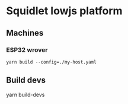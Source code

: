 # Squidlet lowjs platform

## Machines

### ESP32 wrover

    yarn build --config=./my-host.yaml

## Build devs

   yarn build-devs
